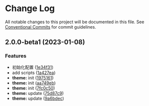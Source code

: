 # Change Log

All notable changes to this project will be documented in this file. See [Conventional Commits](https://conventionalcommits.org) for commit guidelines.

<!-- #region recent-beta -->

## 2.0.0-beta1 (2023-01-08)


### Features

* 初始化配置 ([1e34f31](https://github.com/lcx12901/vuepress-theme-lcx/commit/1e34f3136cd2c8519f235aa0476cbfd8f149cba9))
* add scripts ([1a427ea](https://github.com/lcx12901/vuepress-theme-lcx/commit/1a427ea47ac6195df652682db9f31dfc689658d8))
* **theme:** init ([1975161](https://github.com/lcx12901/vuepress-theme-lcx/commit/1975161e5a3c3754eb773f364997fbe50ae93625))
* **theme:** init ([aa749eb](https://github.com/lcx12901/vuepress-theme-lcx/commit/aa749ebc79c2d952036313964f03266d48cf16a2))
* **theme:** init ([7fc0c50](https://github.com/lcx12901/vuepress-theme-lcx/commit/7fc0c50945012785411d07e4db1625c9c4993863))
* **theme:** update ([75d87c9](https://github.com/lcx12901/vuepress-theme-lcx/commit/75d87c9f7297d4d3c230ad4e3815611970c745f3))
* **theme:** update ([9a6bdec](https://github.com/lcx12901/vuepress-theme-lcx/commit/9a6bdecb5de345729ff76b01fa80bf1387f2419d))
